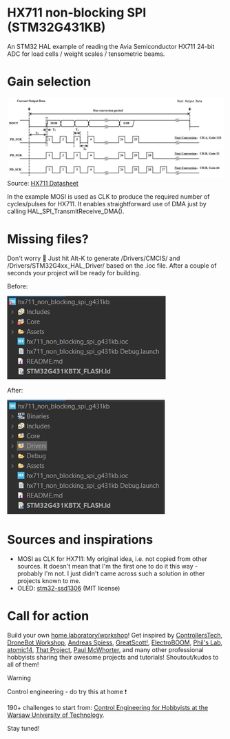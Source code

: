# HX711 non-blocking SPI (STM32G431KB)
 An STM32 HAL example of reading the Avia Semiconductor HX711 24-bit ADC for load cells / weight scales / tensometric beams.

# Gain selection
![AVIA Semiconductor HX711 24-Bit Analog-to-Digital Converter (ADC) for Weigh Scales: Fig.2 Data output, input and gain selection timing and control](/Assets/Images/hx711_gain_selection.JPG)
Source: [HX711 Datasheet](https://cdn.sparkfun.com/datasheets/Sensors/ForceFlex/hx711_english.pdf)

In the example MOSI is used as CLK to produce the required number of cycles/pulses for HX711. It enables straightforward use of DMA just by calling HAL_SPI_TransmitReceive_DMA().

# Missing files?
Don't worry :slightly_smiling_face: Just hit Alt-K to generate /Drivers/CMCIS/ and /Drivers/STM32G4xx_HAL_Driver/ based on the .ioc file. After a couple of seconds your project will be ready for building.

Before:

![screenshot of the imported CubeIDE project](/Assets/Images/before.JPG)

After:

![screenshot after generating the code and building the project](/Assets/Images/after.JPG)

# Sources and inspirations
* MOSI as CLK for HX711: My original idea, i.e. not copied from other sources. It doesn't mean that I'm the first one to do it this way - probably I'm not. I just didn't came across such a solution in other projects known to me.
* OLED: [stm32-ssd1306](https://github.com/afiskon/stm32-ssd1306) (MIT license)

# Call for action
Build your own [home laboratory/workshop](http://ufnalski.edu.pl/control_engineering_for_hobbyists/2024_dzien_otwarty_we/Dzien_Otwarty_WE_2024_Control_Engineering_for_Hobbyists.pdf)! Get inspired by [ControllersTech](https://www.youtube.com/@ControllersTech), [DroneBot Workshop](https://www.youtube.com/@Dronebotworkshop), [Andreas Spiess](https://www.youtube.com/@AndreasSpiess), [GreatScott!](https://www.youtube.com/@greatscottlab), [ElectroBOOM](https://www.youtube.com/@ElectroBOOM), [Phil's Lab](https://www.youtube.com/@PhilsLab), [atomic14](https://www.youtube.com/@atomic14), [That Project](https://www.youtube.com/@ThatProject), [Paul McWhorter](https://www.youtube.com/@paulmcwhorter), and many other professional hobbyists sharing their awesome projects and tutorials! Shoutout/kudos to all of them!

> [!WARNING]
> Control engineering - do try this at home :exclamation:

190+ challenges to start from: [Control Engineering for Hobbyists at the Warsaw University of Technology](http://ufnalski.edu.pl/control_engineering_for_hobbyists/Control_Engineering_for_Hobbyists_list_of_challenges.pdf).

Stay tuned!
